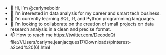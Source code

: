 - 👋 Hi, I’m @carlyneboldr
- 👀 I’m interested in data analysis for my career and smart tech business.
- 🌱 I’m currently learning SQL, R, and Python programming languages.
- 💞️ I’m looking to collaborate on the creation of small projects on data research analysis in a clean and precise format.
- 📫 How to reach me https://twitter.com/DecodeQt
file:///Users/carlyne.jeanjacques17/Downloads/pinterest-a2ced%20(6).html
<!---
carlyneboldr/carlyneboldr is a ✨ particular ✨ repository because its `README.md` (this file) appears on your GitHub profile.
You can click the Preview link to take a look at your changes.
---> <meta name="p:domain_verify" content="a2cedd8a6fab50b782dd61b6dddc005c"/>
<meta name="p:domain_verify" content="a2cedd8a6fab50b782dd61b6dddc005c"/>
